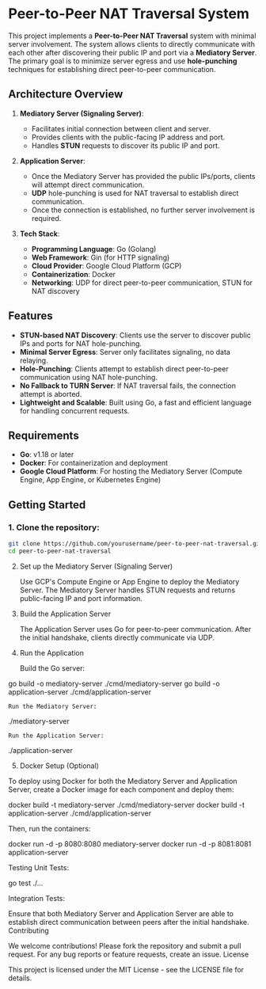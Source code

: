 # Peer-to-Peer NAT Traversal System

This project implements a **Peer-to-Peer NAT Traversal** system with minimal server involvement. The system allows clients to directly communicate with each other after discovering their public IP and port via a **Mediatory Server**. The primary goal is to minimize server egress and use **hole-punching** techniques for establishing direct peer-to-peer communication.

## Architecture Overview

1. **Mediatory Server (Signaling Server)**:
   - Facilitates initial connection between client and server.
   - Provides clients with the public-facing IP address and port.
   - Handles **STUN** requests to discover its public IP and port.
   
2. **Application Server**:
   - Once the Mediatory Server has provided the public IPs/ports, clients will attempt direct communication.
   - **UDP** hole-punching is used for NAT traversal to establish direct communication.
   - Once the connection is established, no further server involvement is required.

3. **Tech Stack**:
   - **Programming Language**: Go (Golang)
   - **Web Framework**: Gin (for HTTP signaling)
   - **Cloud Provider**: Google Cloud Platform (GCP)
   - **Containerization**: Docker
   - **Networking**: UDP for direct peer-to-peer communication, STUN for NAT discovery

## Features

- **STUN-based NAT Discovery**: Clients use the server to discover public IPs and ports for NAT hole-punching.
- **Minimal Server Egress**: Server only facilitates signaling, no data relaying.
- **Hole-Punching**: Clients attempt to establish direct peer-to-peer communication using NAT hole-punching.
- **No Fallback to TURN Server**: If NAT traversal fails, the connection attempt is aborted.
- **Lightweight and Scalable**: Built using Go, a fast and efficient language for handling concurrent requests.

## Requirements

- **Go**: v1.18 or later
- **Docker**: For containerization and deployment
- **Google Cloud Platform**: For hosting the Mediatory Server (Compute Engine, App Engine, or Kubernetes Engine)

## Getting Started

### 1. Clone the repository:

```bash
git clone https://github.com/yourusername/peer-to-peer-nat-traversal.git
cd peer-to-peer-nat-traversal
```
2. Set up the Mediatory Server (Signaling Server)

    Use GCP's Compute Engine or App Engine to deploy the Mediatory Server.
    The Mediatory Server handles STUN requests and returns public-facing IP and port information.

3. Build the Application Server

    The Application Server uses Go for peer-to-peer communication.
    After the initial handshake, clients directly communicate via UDP.

4. Run the Application

    Build the Go server:

go build -o mediatory-server ./cmd/mediatory-server
go build -o application-server ./cmd/application-server

    Run the Mediatory Server:

./mediatory-server

    Run the Application Server:

./application-server

5. Docker Setup (Optional)

To deploy using Docker for both the Mediatory Server and Application Server, create a Docker image for each component and deploy them:

docker build -t mediatory-server ./cmd/mediatory-server
docker build -t application-server ./cmd/application-server

Then, run the containers:

docker run -d -p 8080:8080 mediatory-server
docker run -d -p 8081:8081 application-server

Testing
Unit Tests:

go test ./...

Integration Tests:

Ensure that both Mediatory Server and Application Server are able to establish direct communication between peers after the initial handshake.
Contributing

We welcome contributions! Please fork the repository and submit a pull request. For any bug reports or feature requests, create an issue.
License

This project is licensed under the MIT License - see the LICENSE file for details.